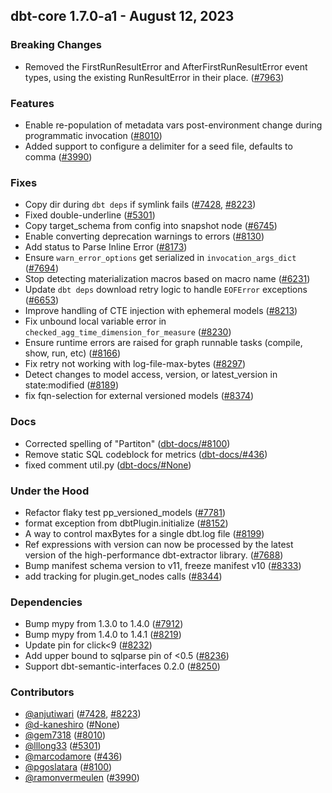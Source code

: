 ## dbt-core 1.7.0-a1 - August 12, 2023

### Breaking Changes

- Removed the FirstRunResultError and AfterFirstRunResultError event types, using the existing RunResultError in their place. ([#7963](https://github.com/dbt-labs/dbt-core/issues/7963))

### Features

- Enable re-population of metadata vars post-environment change during programmatic invocation ([#8010](https://github.com/dbt-labs/dbt-core/issues/8010))
- Added support to configure a delimiter for a seed file, defaults to comma ([#3990](https://github.com/dbt-labs/dbt-core/issues/3990))

### Fixes

- Copy dir during `dbt deps` if symlink fails ([#7428](https://github.com/dbt-labs/dbt-core/issues/7428), [#8223](https://github.com/dbt-labs/dbt-core/issues/8223))
- Fixed double-underline ([#5301](https://github.com/dbt-labs/dbt-core/issues/5301))
- Copy target_schema from config into snapshot node ([#6745](https://github.com/dbt-labs/dbt-core/issues/6745))
- Enable converting deprecation warnings to errors ([#8130](https://github.com/dbt-labs/dbt-core/issues/8130))
- Add status to Parse Inline Error ([#8173](https://github.com/dbt-labs/dbt-core/issues/8173))
- Ensure `warn_error_options` get serialized in `invocation_args_dict` ([#7694](https://github.com/dbt-labs/dbt-core/issues/7694))
- Stop detecting materialization macros based on macro name ([#6231](https://github.com/dbt-labs/dbt-core/issues/6231))
- Update `dbt deps` download retry logic to handle `EOFError` exceptions ([#6653](https://github.com/dbt-labs/dbt-core/issues/6653))
- Improve handling of CTE injection with ephemeral models ([#8213](https://github.com/dbt-labs/dbt-core/issues/8213))
- Fix unbound local variable error in `checked_agg_time_dimension_for_measure` ([#8230](https://github.com/dbt-labs/dbt-core/issues/8230))
- Ensure runtime errors are raised for graph runnable tasks (compile, show, run, etc) ([#8166](https://github.com/dbt-labs/dbt-core/issues/8166))
- Fix retry not working with log-file-max-bytes ([#8297](https://github.com/dbt-labs/dbt-core/issues/8297))
- Detect changes to model access, version, or latest_version in state:modified ([#8189](https://github.com/dbt-labs/dbt-core/issues/8189))
- fix fqn-selection for external versioned models ([#8374](https://github.com/dbt-labs/dbt-core/issues/8374))

### Docs

- Corrected spelling of "Partiton" ([dbt-docs/#8100](https://github.com/dbt-labs/dbt-docs/issues/8100))
- Remove static SQL codeblock for metrics ([dbt-docs/#436](https://github.com/dbt-labs/dbt-docs/issues/436))
- fixed comment util.py ([dbt-docs/#None](https://github.com/dbt-labs/dbt-docs/issues/None))

### Under the Hood

- Refactor flaky test pp_versioned_models ([#7781](https://github.com/dbt-labs/dbt-core/issues/7781))
- format exception from dbtPlugin.initialize ([#8152](https://github.com/dbt-labs/dbt-core/issues/8152))
- A way to control maxBytes for a single dbt.log file ([#8199](https://github.com/dbt-labs/dbt-core/issues/8199))
- Ref expressions with version can now be processed by the latest version of the high-performance dbt-extractor library. ([#7688](https://github.com/dbt-labs/dbt-core/issues/7688))
- Bump manifest schema version to v11, freeze manifest v10 ([#8333](https://github.com/dbt-labs/dbt-core/issues/8333))
- add tracking for plugin.get_nodes calls ([#8344](https://github.com/dbt-labs/dbt-core/issues/8344))

### Dependencies

- Bump mypy from 1.3.0 to 1.4.0 ([#7912](https://github.com/dbt-labs/dbt-core/pull/7912))
- Bump mypy from 1.4.0 to 1.4.1 ([#8219](https://github.com/dbt-labs/dbt-core/pull/8219))
- Update pin for click<9 ([#8232](https://github.com/dbt-labs/dbt-core/pull/8232))
- Add upper bound to sqlparse pin of <0.5 ([#8236](https://github.com/dbt-labs/dbt-core/pull/8236))
- Support dbt-semantic-interfaces 0.2.0 ([#8250](https://github.com/dbt-labs/dbt-core/pull/8250))

### Contributors
- [@anjutiwari](https://github.com/anjutiwari) ([#7428](https://github.com/dbt-labs/dbt-core/issues/7428), [#8223](https://github.com/dbt-labs/dbt-core/issues/8223))
- [@d-kaneshiro](https://github.com/d-kaneshiro) ([#None](https://github.com/dbt-labs/dbt-core/issues/None))
- [@gem7318](https://github.com/gem7318) ([#8010](https://github.com/dbt-labs/dbt-core/issues/8010))
- [@lllong33](https://github.com/lllong33) ([#5301](https://github.com/dbt-labs/dbt-core/issues/5301))
- [@marcodamore](https://github.com/marcodamore) ([#436](https://github.com/dbt-labs/dbt-core/issues/436))
- [@pgoslatara](https://github.com/pgoslatara) ([#8100](https://github.com/dbt-labs/dbt-core/issues/8100))
- [@ramonvermeulen](https://github.com/ramonvermeulen) ([#3990](https://github.com/dbt-labs/dbt-core/issues/3990))
